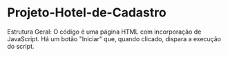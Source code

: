 # Projeto-Hotel-de-Cadastro
Estrutura Geral:  O código é uma página HTML com incorporação de JavaScript. Há um botão "Iniciar" que, quando clicado, dispara a execução do script.
